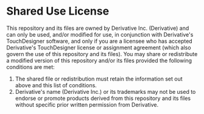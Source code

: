 # Shared Use License
This repository and its files are owned by Derivative Inc. (Derivative) and can only be used, and/or modified for use, in conjunction with Derivative's TouchDesigner software, and only if you are a licensee who has accepted Derivative's TouchDesigner license or assignment agreement (which also govern the use of this repository and its files). You may share or redistribute a modified version of this repository and/or its files provided the following conditions are met:
1. The shared file or redistribution must retain the information set out above and this list of conditions.
2. Derivative's name (Derivative Inc.) or its trademarks may not be used to endorse or promote products derived from this repository and its files without specific prior written permission from Derivative.